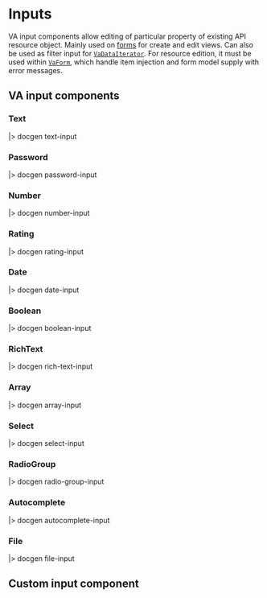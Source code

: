 # Inputs

VA input components allow editing of particular property of existing API resource object. Mainly used on [forms](../crud/form) for create and edit views. Can also be used as filter input for [`VaDataIterator`](../crud/list#data-iterator). For resource edition, it must be used within [`VaForm`](../crud/form#injector), which handle item injection and form model supply with error messages.

## VA input components

### Text

|> docgen text-input

### Password

|> docgen password-input

### Number

|> docgen number-input

### Rating

|> docgen rating-input

### Date

|> docgen date-input

### Boolean

|> docgen boolean-input

### RichText

|> docgen rich-text-input

### Array

|> docgen array-input

### Select

|> docgen select-input

### RadioGroup

|> docgen radio-group-input

### Autocomplete

|> docgen autocomplete-input

### File

|> docgen file-input

## Custom input component
